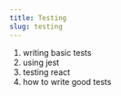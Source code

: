 ```yaml
---
title: Testing
slug: testing
---
```



  1. writing basic tests
  2. using jest
  3. testing react
  4. how to write good tests